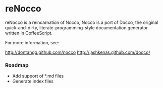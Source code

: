 # reNocco

reNocco is a reincarnation of Nocco, Nocco is a port of Docco, 
the original quick-and-dirty, literate-programming-style
documentation generator written in CoffeeScript.

For more information, see:

<http://dontangg.github.com/nocco>
<http://jashkenas.github.com/docco/>

### Roadmap

* Add support of *.md files
* Generate index files
